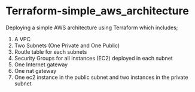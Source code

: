 # Terraform-simple_aws_architecture
Deploying a simple AWS architecture using Terraform
which includes;

1. A VPC
2. Two Subnets (One Private and One Public)
3. Routle table for each subnets
4. Security Groups for all instances (EC2) deployed in each subnet
5. One Internet gateway
6. One nat gateway
6. One ec2 instance in the public subnet and two instances in the private subnet